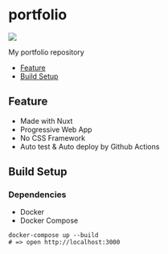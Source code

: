 # portfolio
![](https://github.com/KoichiKiyokawa/portfolio/workflows/github%20pages/badge.svg)

My portfolio repository
- [Feature](#feature)
- [Build Setup](#build-setup)
## Feature
- Made with Nuxt
- Progressive Web App
- No CSS Framework
- Auto test & Auto deploy by Github Actions


## Build Setup
### Dependencies
- Docker
- Docker Compose

``` shell
docker-compose up --build
# => open http://localhost:3000
```
